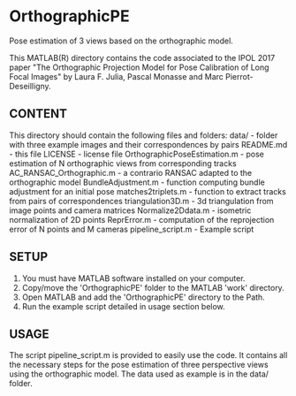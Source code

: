 # OrthographicPE
Pose estimation of 3 views based on the orthographic model.

This MATLAB(R) directory contains the code associated to the IPOL 2017 paper "The Orthographic Projection Model for Pose Calibration of Long Focal Images" by Laura F. Julia, Pascal Monasse and Marc Pierrot-Deseilligny.

## CONTENT
This directory should contain the following files and folders:
  data/                         - folder with three example images and their correspondences by pairs
  README.md                     - this file
  LICENSE                       - license file
  OrthographicPoseEstimation.m  - pose estimation of N orthographic views from corresponding tracks
  AC_RANSAC_Orthographic.m      - a contrario RANSAC adapted to the orthographic model
  BundleAdjustment.m            - function computing bundle adjustment for an initial pose
  matches2triplets.m            - function to extract tracks from pairs of correspondences
  triangulation3D.m             - 3d triangulation from image points and camera matrices
  Normalize2Ddata.m             - isometric normalization of 2D points
  ReprError.m                   - computation of  the reprojection error of N points and M cameras
  pipeline_script.m             - Example script

## SETUP
1. You must have MATLAB software installed on your computer.
2. Copy/move the 'OrthographicPE' folder to the MATLAB 'work' directory.
3. Open MATLAB and add the 'OrthographicPE' directory to the Path.
4. Run the example script detailed in usage section below.

## USAGE
The script pipeline_script.m is provided to easily use the code. It contains all the necessary steps for the pose estimation of three perspective views using the  orthographic model. The data used as example is in the data/ folder.

